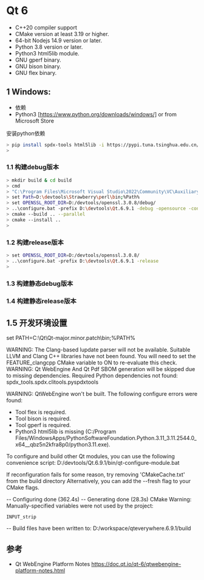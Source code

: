 
# Qt 6

- C++20 compiler support
- CMake version at least 3.19 or higher.
- 64-bit Nodejs 14.9 version or later.
- Python 3.8 version or later.
- Python3 html5lib module.
- GNU gperf binary.
- GNU bison binary.
- GNU flex binary.

## 1 Windows:

- 依赖
- Python3 [https://www.python.org/downloads/windows/] or from Microsoft Store

安装python依赖
```bash
> pip install spdx-tools html5lib -i https://pypi.tuna.tsinghua.edu.cn/simple
>
```

### 1.1 构建debug版本
```bash
> mkdir build & cd build
> cmd
> "C:\Program Files\Microsoft Visual Studio\2022\Community\VC\Auxiliary\Build\vcvars64.bat"
> set Path=D:\devtools\Strawberry\perl\bin;%Path%
> set OPENSSL_ROOT_DIR=D:/devtools/openssl.3.0.8/debug/
> ..\configure.bat -prefix D:\devtools\Qt.6.9.1 -debug -opensource -confirm-license -no-rpath -verbose -no-strip -accessibility -no-directfb -no-use-gold-linker -nomake examples -nomake tests -opengl -openssl-linked -DFEATURE_webengine_proprietary_codecs=ON -webengine-jumbo-build 0 -DFEATURE_webengine-kerberos
> cmake --build .. --parallel
> cmake --install ..
>
```

### 1.2 构建release版本
```bash
> set OPENSSL_ROOT_DIR=D:/devtools/openssl.3.0.8/
> ..\configure.bat -prefix D:\devtools\Qt.6.9.1 -release
>
```

### 1.3 构建静态debug版本

### 1.4 构建静态release版本

## 1.5 开发环境设置

set PATH=C:\Qt\Qt-major.minor.patch\bin;%PATH%



WARNING: The Clang-based lupdate parser will not be available. Suitable LLVM and Clang C++ libraries have not been found. You will need to set the FEATURE_clangcpp CMake variable to ON to re-evaluate this check.
WARNING: Qt WebEngine And Qt Pdf SBOM generation will be skipped due to missing dependencies. Required Python dependencies not found:  spdx_tools.spdx.clitools.pyspdxtools

WARNING: QtWebEngine won't be built. The following configure errors were found:
 * Tool flex is required.
 * Tool bison is required.
 * Tool gperf is required.
 * Python3 html5lib is missing (C:/Program Files/WindowsApps/PythonSoftwareFoundation.Python.3.11_3.11.2544.0_x64__qbz5n2kfra8p0/python3.11.exe).

To configure and build other Qt modules, you can use the following convenience script:
        D:/devtools/Qt.6.9.1/bin/qt-configure-module.bat

If reconfiguration fails for some reason, try removing 'CMakeCache.txt' from the build directory
Alternatively, you can add the --fresh flag to your CMake flags.

-- Configuring done (362.4s)
-- Generating done (28.3s)
CMake Warning:
  Manually-specified variables were not used by the project:

    INPUT_strip


-- Build files have been written to: D:/workspace/qteverywhere.6.9.1/build



## 参考
- Qt WebEngine Platform Notes https://doc.qt.io/qt-6/qtwebengine-platform-notes.html